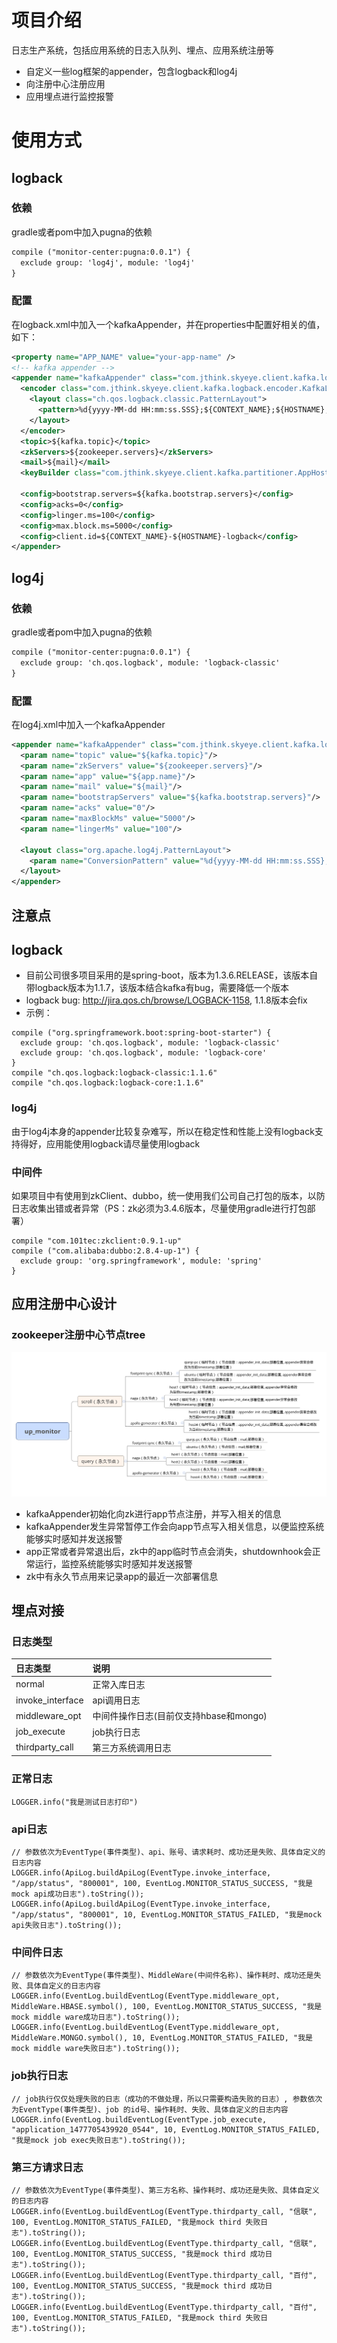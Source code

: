 # 项目介绍
日志生产系统，包括应用系统的日志入队列、埋点、应用系统注册等
- 自定义一些log框架的appender，包含logback和log4j
- 向注册中心注册应用
- 应用埋点进行监控报警

# 使用方式
## logback
### 依赖
gradle或者pom中加入pugna的依赖

``` xml
compile ("monitor-center:pugna:0.0.1") {
  exclude group: 'log4j', module: 'log4j'
}
```
### 配置
在logback.xml中加入一个kafkaAppender，并在properties中配置好相关的值，如下：

``` xml
<property name="APP_NAME" value="your-app-name" />
<!-- kafka appender -->
<appender name="kafkaAppender" class="com.jthink.skyeye.client.kafka.logback.KafkaAppender">
  <encoder class="com.jthink.skyeye.client.kafka.logback.encoder.KafkaLayoutEncoder">
    <layout class="ch.qos.logback.classic.PatternLayout">
      <pattern>%d{yyyy-MM-dd HH:mm:ss.SSS};${CONTEXT_NAME};${HOSTNAME};%thread;%-5level;%logger{96};%line;%msg%n</pattern>
    </layout>
  </encoder>
  <topic>${kafka.topic}</topic>
  <zkServers>${zookeeper.servers}</zkServers>
  <mail>${mail}</mail>
  <keyBuilder class="com.jthink.skyeye.client.kafka.partitioner.AppHostKeyBuilder" />

  <config>bootstrap.servers=${kafka.bootstrap.servers}</config>
  <config>acks=0</config>
  <config>linger.ms=100</config>
  <config>max.block.ms=5000</config>
  <config>client.id=${CONTEXT_NAME}-${HOSTNAME}-logback</config>
</appender>
```
## log4j
### 依赖
gradle或者pom中加入pugna的依赖

``` xml
compile ("monitor-center:pugna:0.0.1") {
  exclude group: 'ch.qos.logback', module: 'logback-classic'
}
```
### 配置
在log4j.xml中加入一个kafkaAppender

``` xml
<appender name="kafkaAppender" class="com.jthink.skyeye.client.kafka.log4j.KafkaAppender">
  <param name="topic" value="${kafka.topic}"/>
  <param name="zkServers" value="${zookeeper.servers}"/>
  <param name="app" value="${app.name}"/>
  <param name="mail" value="${mail}"/>
  <param name="bootstrapServers" value="${kafka.bootstrap.servers}"/>
  <param name="acks" value="0"/>
  <param name="maxBlockMs" value="5000"/>
  <param name="lingerMs" value="100"/>

  <layout class="org.apache.log4j.PatternLayout">
    <param name="ConversionPattern" value="%d{yyyy-MM-dd HH:mm:ss.SSS};APP_NAME;HOSTNAME;%t;%p;%c;%L;%m%n"/>
  </layout>
</appender>
```
## 注意点
## logback
- 目前公司很多项目采用的是spring-boot，版本为1.3.6.RELEASE，该版本自带logback版本为1.1.7，该版本结合kafka有bug，需要降低一个版本
- logback bug: http://jira.qos.ch/browse/LOGBACK-1158, 1.1.8版本会fix
- 示例：

``` shell
compile ("org.springframework.boot:spring-boot-starter") {
  exclude group: 'ch.qos.logback', module: 'logback-classic'
  exclude group: 'ch.qos.logback', module: 'logback-core'
}
compile "ch.qos.logback:logback-classic:1.1.6"
compile "ch.qos.logback:logback-core:1.1.6"
```
### log4j
由于log4j本身的appender比较复杂难写，所以在稳定性和性能上没有logback支持得好，应用能使用logback请尽量使用logback
### 中间件
如果项目中有使用到zkClient、dubbo，统一使用我们公司自己打包的版本，以防日志收集出错或者异常（PS：zk必须为3.4.6版本，尽量使用gradle进行打包部署）

``` shell
compile "com.101tec:zkclient:0.9.1-up"
compile ("com.alibaba:dubbo:2.8.4-up-1") {
  exclude group: 'org.springframework', module: 'spring'
}
```
## 应用注册中心设计
### zookeeper注册中心节点tree
![](zknode.png)
- kafkaAppender初始化向zk进行app节点注册，并写入相关的信息
- kafkaAppender发生异常暂停工作会向app节点写入相关信息，以便监控系统能够实时感知并发送报警
- app正常或者异常退出后，zk中的app临时节点会消失，shutdownhook会正常运行，监控系统能够实时感知并发送报警
- zk中有永久节点用来记录app的最近一次部署信息

## 埋点对接
### 日志类型
 日志类型 | 说明
:------  |:-----
 normal  | 正常入库日志
 invoke_interface  | api调用日志
 middleware_opt  | 中间件操作日志(目前仅支持hbase和mongo)
 job_execute  | job执行日志
 thirdparty_call  | 第三方系统调用日志
### 正常日志

``` shell
LOGGER.info("我是测试日志打印")
```
### api日志

``` shell
// 参数依次为EventType(事件类型)、api、账号、请求耗时、成功还是失败、具体自定义的日志内容
LOGGER.info(ApiLog.buildApiLog(EventType.invoke_interface, "/app/status", "800001", 100, EventLog.MONITOR_STATUS_SUCCESS, "我是mock api成功日志").toString());
LOGGER.info(ApiLog.buildApiLog(EventType.invoke_interface, "/app/status", "800001", 10, EventLog.MONITOR_STATUS_FAILED, "我是mock api失败日志").toString());
```
### 中间件日志

``` shell
// 参数依次为EventType(事件类型)、MiddleWare(中间件名称)、操作耗时、成功还是失败、具体自定义的日志内容
LOGGER.info(EventLog.buildEventLog(EventType.middleware_opt, MiddleWare.HBASE.symbol(), 100, EventLog.MONITOR_STATUS_SUCCESS, "我是mock middle ware成功日志").toString());
LOGGER.info(EventLog.buildEventLog(EventType.middleware_opt, MiddleWare.MONGO.symbol(), 10, EventLog.MONITOR_STATUS_FAILED, "我是mock middle ware失败日志").toString());
```
### job执行日志

```
// job执行仅仅处理失败的日志（成功的不做处理，所以只需要构造失败的日志）, 参数依次为EventType(事件类型)、job 的id号、操作耗时、失败、具体自定义的日志内容
LOGGER.info(EventLog.buildEventLog(EventType.job_execute, "application_1477705439920_0544", 10, EventLog.MONITOR_STATUS_FAILED, "我是mock job exec失败日志").toString());
```

### 第三方请求日志

```
// 参数依次为EventType(事件类型)、第三方名称、操作耗时、成功还是失败、具体自定义的日志内容
LOGGER.info(EventLog.buildEventLog(EventType.thirdparty_call, "信联", 100, EventLog.MONITOR_STATUS_FAILED, "我是mock third 失败日志").toString());
LOGGER.info(EventLog.buildEventLog(EventType.thirdparty_call, "信联", 100, EventLog.MONITOR_STATUS_SUCCESS, "我是mock third 成功日志").toString());
LOGGER.info(EventLog.buildEventLog(EventType.thirdparty_call, "百付", 100, EventLog.MONITOR_STATUS_SUCCESS, "我是mock third 成功日志").toString());
LOGGER.info(EventLog.buildEventLog(EventType.thirdparty_call, "百付", 100, EventLog.MONITOR_STATUS_FAILED, "我是mock third 失败日志").toString());
```

